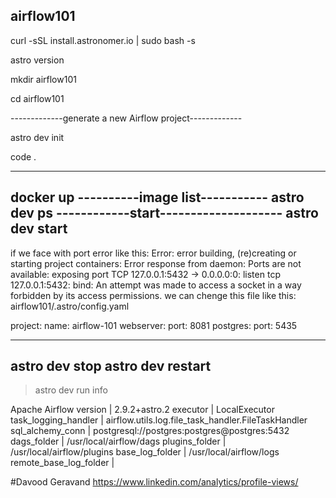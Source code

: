 ## airflow101
curl -sSL install.astronomer.io | sudo bash -s

astro version

mkdir airflow101

cd airflow101

-------------generate a new Airflow project-------------

astro dev init

code .

-------------------------------
docker up
----------image list-----------
astro dev ps
------------start--------------------
astro dev start
----------------------------------
if we face with port error like this: 
Error: error building, (re)creating or starting project containers: Error response from daemon: Ports are not available: exposing port TCP 127.0.0.1:5432 -> 0.0.0.0:0: listen tcp 127.0.0.1:5432: bind: An attempt was made to access a socket in a way forbidden by its access permissions.
we can chenge this file like this: 
airflow101/.astro/config.yaml

project:
    name: airflow-101
webserver:
    port: 8081
postgres:
    port: 5435

------------------------------------
astro dev stop
astro dev restart
----------------------------------------------------------------------------------------------------------------------------------------------------------------------------------------------------


> astro dev run info

Apache Airflow
version                | 2.9.2+astro.2
executor               | LocalExecutor
task_logging_handler   | airflow.utils.log.file_task_handler.FileTaskHandler
sql_alchemy_conn       | postgresql://postgres:postgres@postgres:5432
dags_folder            | /usr/local/airflow/dags
plugins_folder         | /usr/local/airflow/plugins
base_log_folder        | /usr/local/airflow/logs
remote_base_log_folder |

#Davood Geravand https://www.linkedin.com/analytics/profile-views/
